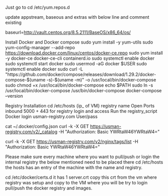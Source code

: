 Just go to
cd /etc/yum.repos.d

update appstream, baseous and extras with below line and comment existing

baseurl=http://vault.centos.org/8.5.2111/BaseOS/x86_64/os/

Install Docker and Docker compose
sudo yum install -y yum-utils
sudo yum-config-manager --add-repo https://download.docker.com/linux/centos/docker-ce.repo
sudo yum install -y docker-ce docker-ce-cli containerd.io
sudo systemctl enable docker
sudo systemctl start docker
sudo usermod -aG docker $USER
sudo systemctl enable docker
sudo curl -L "https://github.com/docker/compose/releases/download/1.29.2/docker-compose-$(uname -s)-$(uname -m)" -o /usr/local/bin/docker-compose
sudo chmod +x /usr/local/bin/docker-compose
echo $PATH
sudo ln -s /usr/local/bin/docker-compose /usr/bin/docker-compose
docker-compose –version

Registry Installation
cd  /etc/hosts
{ip_ of VM} registry name
Open Ports inbound 5000 + 443 for registry login and access
Run the registry_script
Docker login usman-registry.com
User/pass



cat ~/.docker/config.json
curl -k -X GET https://usman-registry.com/v2/_catalog -H "Authorization: Basic YWRtaW46YWRtaW4="

curl -k -X GET https://usman-registry.com/v2/nginx/tags/list -H "Authorization: Basic YWRtaW46YWRtaW4="


Please make sure every machine where you want to pull/push or login the internal registry the below mentioned need to be placed there
cd  /etc/hosts
the hosts has an entry of the machine with the name and registry.
 

cd /etc/docker/certs.d
it has 1 server.crt copy this crt from the vm where registry was setup and copy to the VM where you will be try to login pull/push the docker registry and images.



